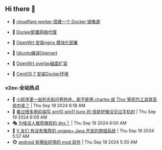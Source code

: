 ## Hi there 👋

<!--
**dkyg666/dkyg666** is a ✨ _special_ ✨ repository because its `README.md` (this file) appears on your GitHub profile.

Here are some ideas to get you started:

- 🔭 I’m currently working on ...
- 🌱 I’m currently learning ...
- 👯 I’m looking to collaborate on ...
- 🤔 I’m looking for help with ...
- 💬 Ask me about ...
- 📫 How to reach me: ...
- 😄 Pronouns: ...
- ⚡ Fun fact: ...
-->

<!-- BLOG-POST-LIST:START -->
- 🦩 [cloudflare worker 搭建一个 Docker 镜像源](http://blog.1996099.xyz/archives/cloudflare-worker-da-jian-yi-ge-docker-jing-xiang-zhan) 

- 🚦 [Docker配置网络代理](http://blog.1996099.xyz/archives/dockerpei-zhi-wang-luo-dai-li) 

- 🫶 [OpenWrt 安装nginx 模块化部署](http://blog.1996099.xyz/archives/openwrt-an-zhuang-nginx-mo-kuai-hua-bu-shu) 

- 🦄 [Ubuntu编译Openwrt](http://blog.1996099.xyz/archives/ubuntuzi-bian-yi-openwrt) 

- 🐻 [OpenWrt overlay磁盘扩容](http://blog.1996099.xyz/archives/openwrt-overlay) 

- 🤖 [CentOS 7 安装Docker环境](http://blog.1996099.xyz/archives/centos-docker) 
<!-- BLOG-POST-LIST:END -->

### v2ex-全站热点
<!-- v2ex:START -->
- 🥸 [小程序里一些秒杀和问卷抢座，能不能用 charles 或 Thor 等抓包工具提高命中率？](https://www.v2ex.com/t/1074050#reply1) | Thu Sep 19 2024 6:18 AM
- 🤗 [看过很多用前端写 win10 win11 liunx 的 但是好像没见过手机的](https://www.v2ex.com/t/1074048#reply0) | Thu Sep 19 2024 6:09 AM
- 🎭 [为啥没人推荐微软的 dns？](https://www.v2ex.com/t/1074041#reply0) | Thu Sep 19 2024 6:00 AM
- 🥷 [V 友们 有没有推荐的 uniapp+ Java 开发的商城系统](https://www.v2ex.com/t/1074037#reply0) | Thu Sep 19 2024 5:57 AM
- 🐵 [android 有哪些好用的 mod 软件](https://www.v2ex.com/t/1074031#reply2) | Thu Sep 19 2024 5:30 AM<!-- v2ex:END -->

